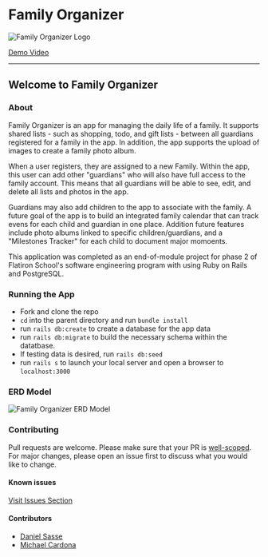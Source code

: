 # Family Organizer
![Family Organizer Logo](https://i.imgur.com/PmCMSXC.png)

[Demo Video](https://youtu.be/7hwDpslkDH8)

---  

## Welcome to Family Organizer

### About

Family Organizer is an app for managing the daily life of a family. It supports shared lists - such as shopping, todo, and gift lists - between all guardians registered for a family in the app. In addition, the app supports the upload of images to create a family photo album.

When a user registers, they are assigned to a new Family. Within the app, this user can add other "guardians" who will also have full access to the family account. This means that all guardians will be able to see, edit, and delete all lists and photos in the app.

Guardians may also add children to the app to associate with the family. A future goal of the app is to build an integrated family calendar that can track evens for each child and guardian in one place. Addition future features include photo albums linked to specific children/guardians, and a "Milestones Tracker" for each child to document major momoents.

This application was completed as an end-of-module project for phase 2 of Flatiron School's software engineering program with using Ruby on Rails and PostgreSQL.

### Running the App
- Fork and clone the repo
- `cd` into the parent directory and run `bundle install`
- run `rails db:create` to create a database for the app data
- run `rails db:migrate` to build the necessary schema within the datatbase.
- If testing data is desired, run `rails db:seed`
- run `rails s` to launch your local server and open a browser to `localhost:3000`

### ERD Model

![Family Organizer ERD Model](https://github.com/dsasse07/Family-Organizer/raw/main/Domain%20ERD.png)

### Contributing
Pull requests are welcome. Please make sure that your PR is [well-scoped](https://www.netlify.com/blog/2020/03/31/how-to-scope-down-prs). For major changes, please open an issue first to discuss what you would like to change.

#### Known issues
[Visit Issues Section](https://github.com/dsasse07/Family-Manager/issues)

#### Contributors
* [Daniel Sasse](https://github.com/dsasse07)
* [Michael Cardona](https://github.com/mcardona9015)
